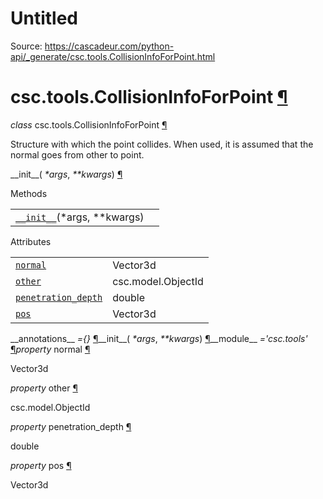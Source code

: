 # Untitled

Source: https://cascadeur.com/python-api/_generate/csc.tools.CollisionInfoForPoint.html

# csc.tools.CollisionInfoForPoint [¶](https://cascadeur.com/python-api/_generate/csc.tools.CollisionInfoForPoint.html\#csc-tools-collisioninfoforpoint "Permalink to this heading")

_class_ csc.tools.CollisionInfoForPoint [¶](https://cascadeur.com/python-api/_generate/csc.tools.CollisionInfoForPoint.html#csc.tools.CollisionInfoForPoint "Permalink to this definition")

Structure with which the point collides.
When used, it is assumed that the normal goes from other to point.

\_\_init\_\_( _\*args_, _\*\*kwargs_) [¶](https://cascadeur.com/python-api/_generate/csc.tools.CollisionInfoForPoint.html#csc.tools.CollisionInfoForPoint.__init__ "Permalink to this definition")

Methods

|     |     |
| --- | --- |
| [`__init__`](https://cascadeur.com/python-api/csc.html#csc.tools.CollisionInfoForPoint.__init__ "csc.tools.CollisionInfoForPoint.__init__")(\*args, \*\*kwargs) |  |

Attributes

|     |     |
| --- | --- |
| [`normal`](https://cascadeur.com/python-api/csc.html#csc.tools.CollisionInfoForPoint.normal "csc.tools.CollisionInfoForPoint.normal") | Vector3d |
| [`other`](https://cascadeur.com/python-api/csc.html#csc.tools.CollisionInfoForPoint.other "csc.tools.CollisionInfoForPoint.other") | csc.model.ObjectId |
| [`penetration_depth`](https://cascadeur.com/python-api/csc.html#csc.tools.CollisionInfoForPoint.penetration_depth "csc.tools.CollisionInfoForPoint.penetration_depth") | double |
| [`pos`](https://cascadeur.com/python-api/csc.html#csc.tools.CollisionInfoForPoint.pos "csc.tools.CollisionInfoForPoint.pos") | Vector3d |

\_\_annotations\_\_ _={}_ [¶](https://cascadeur.com/python-api/_generate/csc.tools.CollisionInfoForPoint.html#csc.tools.CollisionInfoForPoint.__annotations__ "Permalink to this definition")\_\_init\_\_( _\*args_, _\*\*kwargs_) [¶](https://cascadeur.com/python-api/_generate/csc.tools.CollisionInfoForPoint.html#id0 "Permalink to this definition")\_\_module\_\_ _='csc.tools'_ [¶](https://cascadeur.com/python-api/_generate/csc.tools.CollisionInfoForPoint.html#csc.tools.CollisionInfoForPoint.__module__ "Permalink to this definition")_property_ normal [¶](https://cascadeur.com/python-api/_generate/csc.tools.CollisionInfoForPoint.html#csc.tools.CollisionInfoForPoint.normal "Permalink to this definition")

Vector3d

_property_ other [¶](https://cascadeur.com/python-api/_generate/csc.tools.CollisionInfoForPoint.html#csc.tools.CollisionInfoForPoint.other "Permalink to this definition")

csc.model.ObjectId

_property_ penetration\_depth [¶](https://cascadeur.com/python-api/_generate/csc.tools.CollisionInfoForPoint.html#csc.tools.CollisionInfoForPoint.penetration_depth "Permalink to this definition")

double

_property_ pos [¶](https://cascadeur.com/python-api/_generate/csc.tools.CollisionInfoForPoint.html#csc.tools.CollisionInfoForPoint.pos "Permalink to this definition")

Vector3d